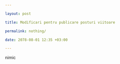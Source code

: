 ```yaml
---

layout: post

title: Modificari pentru publicare posturi viitoare

permalink: nothing/

date: 2078-08-01 12:35 +03:00

---
```


nimic
